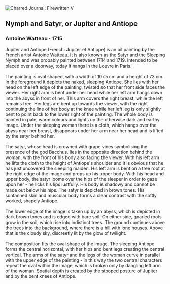<div class="artwork-of-the-day">
  <div class="container">
    <div class="img-wrapper">
      <img
        src="https://uploads2.wikiart.org/images/antoine-watteau/not_detected_229434-1715.jpg!Large.jpg"
        alt="Charred Journal: Firewritten V" />
    </div>
    <div class="artwork-detail">
      <div class="artwork-origin"> 
        <h2 class="artwork-name">Nymph and Satyr, or Jupiter and Antiope</h2>
        <h3 class="artist">
          Antoine Watteau
                    ·  1715
        </h3>
      </div>
      <p class="description">
        <span class="artwork-description-text ng-binding" ng-bind-html="viewModel.ArtworkOfTheDay.Description | unsafe">Jupiter and Antiope (French: Jupiter et Antiope) is an oil painting by the French artist <a target="_blank" href="/en/antoine-watteau">Antoine Watteau</a>. It is also known as the Satyr and the Sleeping Nymph and was probably painted between 1714 and 1719. Intended to be placed over a doorway, today it hangs in the Louvre in Paris.
<br>
<br>The painting is oval shaped, with a width of 107.5&nbsp;cm and a height of 73&nbsp;cm. In the foreground it depicts the naked, sleeping Antiope. She lies with her head on the left edge of the painting, twisted so that her front side faces the viewer. Her right arm is bent under her head while her left arm hangs down into the abyss in front of her. This arm covers the right breast, while the left remains free. Her legs are bent up towards the viewer, with the right continuing the line of her body at the knee while her left leg is only slightly bent to point back to the lower right of the painting. The whole body is painted in pale, warm colours and lights up the otherwise dark and earthy image. Under the sleeping woman there is a cloth, which hangs over the abyss near her breast, disappears under her arm near her head and is lifted by the satyr behind her.
<br>
<br>The satyr, whose head is crowned with grape vines symbolising the presence of the god Bacchus. lies in the opposite direction behind the woman, with the front of his body also facing the viewer. With his left arm he lifts the cloth to the height of Antiope's shoulder and it is obvious that he has just uncovered the sleeping maiden. His left arm is bent on a tree root at the right edge of the image and props up his upper body. With his head and upper body, the satyr looms over the hips of the sleeper in order to gaze upon her - he licks his lips lustfully. His body is shadowy and cannot be made out below his hips. The satyr is depicted in brown tones. His suntanned skin and muscular body forms a clear contrast with the softly worked, shapely Antiope.
<br>
<br>The lower edge of the image is taken up by an abyss, which is depicted in dark brown tones and is edged with bare soil. On either side, gnarled roots grow in the soil, which rise into indistinct trees. The ground continues above the trees into the background, where there is a hill with lone houses. Above that is the cloudy sky, discreetly lit by the glow of twilight.
<br>
<br>The composition fits the oval shape of the image. The sleeping Antiope forms the central horizontal, with her hips and bent legs creating the central vertical. The arms of the satyr and the legs of the woman curve in parallel with the upper edge of the painting - in this way the two central characters repeat the oval within the image, which is broken only by dangling left arm of the woman. Spatial depth is created by the stooped posture of Jupiter and by the bent knees of Antiope.</span>
                        <div class="text-shadow-container" ng-show="showShadow" style=""></div>
      </p>
    </div>
  </div>

</div>
